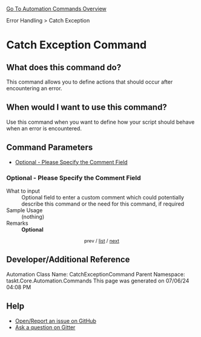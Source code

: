 <!--TITLE: Catch Exception Command -->
<!-- SUBTITLE: a command in the Error Handling group. -->
[Go To Automation Commands Overview](/automation-commands.md)


Error Handling &gt; Catch Exception


# Catch Exception Command


## What does this command do?
This command allows you to define actions that should occur after encountering an error.


## When would I want to use this command?
Use this command when you want to define how your script should behave when an error is encountered.


<a id="param_list"></a>
## Command Parameters
- [Optional - Please Specify the Comment Field](#param_0)


<a id="param_0"></a>
### Optional - Please Specify the Comment Field


<dl>
<dt>What to input</dt><dd>Optional field to enter a custom comment which could potentially describe this command or the need for this command, if required</dd>
<dt>Sample Usage</dt><dd>(nothing)</dd>
<dt>Remarks</dt><dd><strong>Optional</strong><br></dd>
</dl>




<div style="font-size: 90%; text-align: center">


prev / [list](#param_list) / [next](#param_1)


</div>


## Developer/Additional Reference
Automation Class Name: CatchExceptionCommand
Parent Namespace: taskt.Core.Automation.Commands
This page was generated on 07/06/24 04:08 PM


## Help
- [Open/Report an issue on GitHub](https://github.com/rcktrncn/taskt/issues/new)
- [Ask a question on Gitter](https://gitter.im/taskt-rpa/Lobby)
